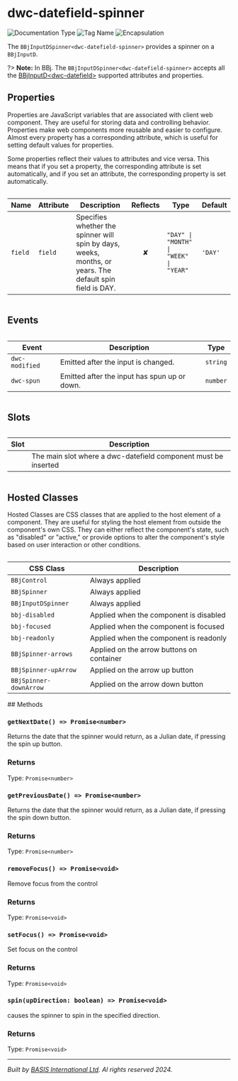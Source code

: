 # dwc-datefield-spinner
![Documentation Type](https://img.shields.io/badge/Documentation-web--components-%23006aff) ![Tag Name](https://img.shields.io/badge/Component-dwc--datefield--spinner-%23006aff)  ![Encapsulation](https://img.shields.io/badge/Encapsulation-shadow-%23006aff)

The `BBjInputDSpinner<dwc-datefield-spinner>` provides a spinner on a `BBjInputD`.

?> **Note:** In BBj. The `BBjInputDSpinner<dwc-datefield-spinner>` accepts all the [BBjInputD\<dwc-datefield\>](dwc/dwc-datefield) supported attributes and properties.


## Properties 


Properties are JavaScript variables that are associated with client web component.
They are useful for storing data and controlling behavior. Properties make web components more reusable and easier to configure.
Almost every property has a corresponding attribute, which is useful for setting default values for properties.

Some properties reflect their values to attributes and vice versa. This means that if you set a property, the corresponding attribute is set automatically, and if you set an attribute, the corresponding property is set automatically.
<div style="overflow-x: auto;">

| Name      | Attribute | Description                                                                                              | Reflects | Type                                     | Default   |
| --------- | --------- | -------------------------------------------------------------------------------------------------------- | :------: | ---------------------------------------- | --------- |
| ``field`` | ``field`` | Specifies whether the spinner will spin by days, weeks, months, or years. The default spin field is DAY. | &#x2718; | ``"DAY" \| "MONTH" \| "WEEK" \| "YEAR"`` | ``'DAY'`` |


</div>

## Events

<div style="overflow-x: auto;">

| Event            | Description                                  | Type       |
| ---------------- | -------------------------------------------- | ---------- |
| ``dwc-modified`` | Emitted after the input is changed.          | ``string`` |
| ``dwc-spun``     | Emitted after the input has spun up or down. | ``number`` |


</div>

## Slots

<div style="overflow-x: auto;">

| Slot  | Description                                                    |
| ----- | -------------------------------------------------------------- |
|       | The main slot where a dwc-datefield component must be inserted |


</div>

## Hosted Classes


Hosted Classes are CSS classes that are applied to the host element of a component. They are useful for styling the host element from outside the component's own CSS.
They can either reflect the component's state, such as "disabled" or "active," or provide options to alter the component's style based on user interaction or other conditions.
<div style="overflow-x: auto;">

| CSS Class                | Description                               |
| ------------------------ | ----------------------------------------- |
| ``BBjControl``           | Always applied                            |
| ``BBjSpinner``           | Always applied                            |
| ``BBjInputDSpinner``     | Always applied                            |
| ``bbj-disabled``         | Applied when the component is disabled    |
| ``bbj-focused``          | Applied when the component is focused     |
| ``bbj-readonly``         | Applied when the component is readonly    |
| ``BBjSpinner-arrows``    | Applied on the arrow buttons on container |
| ``BBjSpinner-upArrow``   | Applied on the arrow up button            |
| ``BBjSpinner-downArrow`` | Applied on the arrow down button          |


</div>
## Methods

### `getNextDate() => Promise<number>`

Returns the date that the spinner would return, as a Julian date, if pressing the spin up button.

### Returns

Type: `Promise<number>`

### `getPreviousDate() => Promise<number>`

Returns the date that the spinner would return, as a Julian date, if pressing the spin down button.

### Returns

Type: `Promise<number>`

### `removeFocus() => Promise<void>`

Remove focus from the control

### Returns

Type: `Promise<void>`

### `setFocus() => Promise<void>`

Set focus on the control

### Returns

Type: `Promise<void>`

### `spin(upDirection: boolean) => Promise<void>`

causes the spinner to spin in the specified direction.

### Returns

Type: `Promise<void>`



----------------------------------------------
*Built by [BASIS International Ltd](https://www.basis.cloud/). Al rights reserved 2024.*
